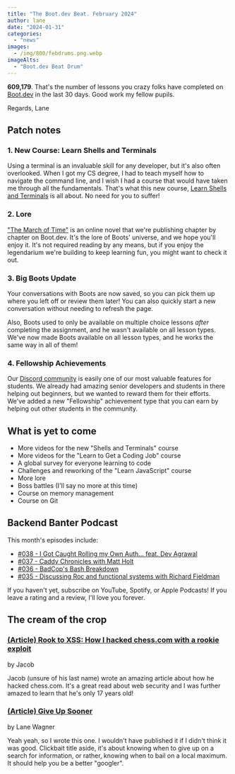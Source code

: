 ```yaml
---
title: "The Boot.dev Beat. February 2024"
author: lane
date: "2024-01-31"
categories:
  - "news"
images:
  - /img/800/febdrums.png.webp
imageAlts:
  - "Boot.dev Beat Drum"
---
```


**609,179**. That's the number of lessons you crazy folks have completed on [Boot.dev](https://www.boot.dev) in the last 30 days. Good work my fellow pupils.

Regards, Lane

## Patch notes

### 1. New Course: Learn Shells and Terminals

Using a terminal is an invaluable skill for any developer, but it's also often overlooked. When I got my CS degree, I had to teach myself how to navigate the command line, and I wish I had a course that would have taken me through all the fundamentals. That's what this new course, [Learn Shells and Terminals](https://www.boot.dev/courses/learn-shells-and-terminals) is all about. No need for you to suffer!

### 2. Lore

["The March of Time"](https://www.boot.dev/lore) is an online novel that we're publishing chapter by chapter on Boot.dev. It's the lore of Boots' universe, and we hope you'll enjoy it. It's not required reading by any means, but if you enjoy the legendarium we're building to keep learning fun, you might want to check it out.

### 3. Big Boots Update

Your conversations with Boots are now saved, so you can pick them up where you left off or review them later! You can also quickly start a new conversation without needing to refresh the page.

Also, Boots used to only be available on multiple choice lessons _after_ completing the assignment, and he wasn't available on all lesson types. We've now made Boots available on all lesson types, and he works the same way in all of them!

### 4. Fellowship Achievements

Our [Discord community](https://www.boot.dev/community) is easily one of our most valuable features for students. We already had amazing senior developers and students in there helping out beginners, but we wanted to reward them for their efforts. We've added a new "Fellowship" achievement type that you can earn by helping out other students in the community.

## What is yet to come

- More videos for the new "Shells and Terminals" course
- More videos for the "Learn to Get a Coding Job" course
- A global survey for everyone learning to code
- Challenges and reworking of the "Learn JavaScript" course
- More lore
- Boss battles (I'll say no more at this time)
- Course on memory management
- Course on Git

## Backend Banter Podcast

This month's episodes include:

- [#038 - I Got Caught Rolling my Own Auth... feat. Dev Agrawal](https://www.backendbanter.fm/episodes/039-auth-with-dev-agrawal)
- [#037 - Caddy Chronicles with Matt Holt](https://www.backendbanter.fm/episodes/caddy-chronicles-with-matt-holt)
- [#036 - BadCop's Bash Breakdown](https://www.backendbanter.fm/episodes/ep-36)
- [#035 - Discussing Roc and functional systems with Richard Fieldman](https://www.backendbanter.fm/episodes/035-discussing-roc-and-functional-systems-with-richard-fieldman)

If you haven't yet, subscribe on YouTube, Spotify, or Apple Podcasts! If you leave a rating and a review, I'll love you forever.

## The cream of the crop

### [(Article) Rook to XSS: How I hacked chess.com with a rookie exploit](https://skii.dev/rook-to-xss/)

by Jacob

Jacob (unsure of his last name) wrote an amazing article about how he hacked chess.com. It's a great read about web security and I was further amazed to learn that he's only 17 years old!

### [(Article) Give Up Sooner](https://blog.boot.dev/clean-code/give-up-sooner/)

by Lane Wagner

Yeah yeah, so I wrote this one. I wouldn't have published it if I didn't think it was good. Clickbait title aside, it's about knowing when to give up on a search for information, or rather, knowing when to bail on a local maximum. It should help you be a better "googler".
